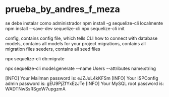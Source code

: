# prueba_by_andres_f_meza


se debe instalar como administrador npm install -g sequelize-cli
localmente npm install --save-dev sequelize-cli
npx sequelize-cli init


config, contains config file, which tells CLI how to connect with database
models, contains all models for your project
migrations, contains all migration files
seeders, contains all seed files

npx sequelize-cli db:migrate

npx sequelize-cli model:generate --name Users --attributes name:string


[INFO] Your Mailman password is: eJZJuL4kKFSm
[INFO] Your ISPConfig admin password is: gEU9PjZfYxEzJTe
[INFO] Your MySQL root password is: WADTNwSsRSgxW7upgzmA

